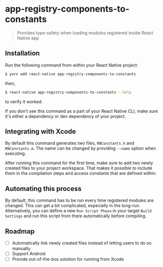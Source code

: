 app-registry-components-to-constants
====================

> Provides type-safety when loading modules registered inside React Native app

## Installation

Run the following command from within your React Native project:

```bash
$ yarn add react-native app-registry-components-to-constants
```

then, 

```bash
$ react-native app-registry-components-to-constants --help
```

to verify it worked. 

If you don't see this command as a part of your React Native CLI, make sure it's either a dependency or dev dependency of your
project.

## Integrating with Xcode

By default this command generates two files, `RNConstants.h` and `RNConstants.m`. The name can be changed by providing `--name` option when executing.

After running this command for the first time, make sure to add two newly created files to your project workspace. That makes it possible to include them in the compilation steps and access constants that are defined within.

## Automating this process

By default, this command has to be run every time registered modules are changed. This can get a bit complicated, especially in the long-run. Alternatively, you can define a new `Run Script Phase` in your target `Build Settings` and run this script from there automatically before
compiling.

## Roadmap

- [ ] Automatically link newly created files instead of letting users to do so manually
- [ ] Support Android
- [ ] Provide out-of-the-box solution for running from Xcode
